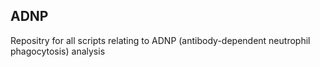 ## ADNP
Repositry for all scripts relating to ADNP (antibody-dependent neutrophil phagocytosis) analysis

